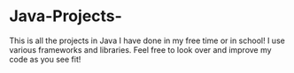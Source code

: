 # Java-Projects-
This is all the projects in Java I have done in my free time or in school!
I use various frameworks and libraries.
Feel free to look over and improve my code as you see fit!
